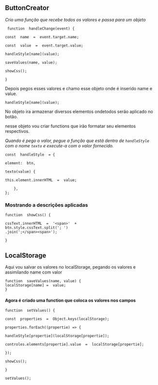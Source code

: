 ## ButtonCreator

*Crio uma função que recebe todos os valores e passa para um objeto*

     function  handleChange(event) {
    
    const  name  =  event.target.name;
    
    const  value  =  event.target.value;
    
    handleStyle[name](value);
    
    saveValues(name, value);
    
    showCss();
    
    }

Depois pegos esses valores e chamo esse objeto onde é inserido name e value. 

    handleStyle[name](value);

No objeto ira armazenar diversos elementos ondetodos serão aplicado no botão.

nesse objeto vou criar functions que irão formatar seu elementos respectivos.

*Quando é pego o valor, pegue a função que está dentro de `handleStyle` com o nome `texto` e execute-a com o valor fornecido.*


    const  handleStyle  = {
    
    element:  btn,
    
    texto(value) {
    
    this.element.innerHTML  =  value;
    
    	},
    };

### Mostrando a descrições aplicadas

    function  showCss() {
    
    cssText.innerHTML  =  '<span>'  +  
    btn.style.cssText.split('; ')
    .join(';</span><span>');
    
    }

## LocalStorage

Aqui vou salvar os valores no localStorage, pegando os valores e assimilando name com valor 

    function  saveValues(name, value) {
    localStorage[name] =  value;
    }

#### Agora é criado uma function que coloca os valores nos campos

    function  setValues() {
    
    const  properties  =  Object.keys(localStorage);
    
    properties.forEach((propertie) => {
    
    handleStyle[propertie](localStorage[propertie]);
    
    controles.elements[propertie].value  =  localStorage[propertie];
    
    });
    
    showCss();
    
    }
    
    setValues();
